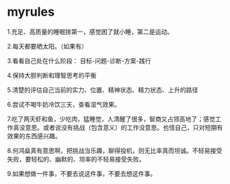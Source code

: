 # myrules
1.充足、高质量的睡眠排第一，感觉困了就小睡，第二是运动。

2.每天都要晒太阳。（如果有）

3.看看自己处在什么阶段： 目标-问题-诊断-方案-践行

4.保持大胆判断和理智思考的平衡

5.清楚的评估自己当前的实力、位置、精神状态、精力状态、上升的路径

6.尝试不喝牛奶冷饮三天，查看湿气效果。

7.吃了两天虾和鱼，少吃肉，猛睡觉，人清醒了很多，智商又占领高地了；感觉工作真没意思。或者说没有挑战（包含意义）的工作没意思。也怪自己，只对短期有效果的东西感兴趣。

8.何鸿燊真有意思啊，把挑战当乐趣，聊得投机，则无比率真而坦诚。不轻易接受失败，要轻松的、幽默的、坦率的不轻易接受失败。

9.如果想做一件事，不要去说这件事，不要去想这件事。
